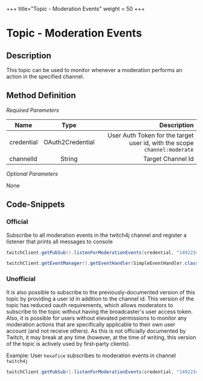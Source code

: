 +++
title="Topic - Moderation Events"
weight = 50
+++

# Topic - Moderation Events

## Description

This topic can be used to monitor whenever a moderation performs an action in the specified channel.

## Method Definition

*Required Parameters*

| Name          | Type      | Description  |
| ------------- |:---------:| -----------------:|
| credential | OAuth2Credential | User Auth Token for the target user id, with the scope `channel:moderate` |
| channelId | String | Target Channel Id |

*Optional Parameters*

None

## Code-Snippets

### Official

Subscribe to all moderation events in the twitch4j channel and register a listener that prints all messages to console

```java
twitchClient.getPubSub().listenForModerationEvents(credential, "149223493");

twitchClient.getEventManager().getEventHandler(SimpleEventHandler.class).onEvent(ChatModerationEvent.class, System.out::println);
```

### Unofficial

It is also possible to subscribe to the previously-documented version of this topic by providing a user id in addition to the channel id.
This version of the topic has reduced oauth requirements, which allows moderators to subscribe to the topic without having the broadcaster's user access token.
Also, it is possible for users without elevated permissions to monitor any moderation actions that are specifically applicable to their own user account (and not receive others).
As this is not officially documented by Twitch, it may break at any time (however, at the time of writing, this version of the topic is actively used by first-party clients).

Example: User `hexafice` subscribes to moderation events in channel `twitch4j`

```java
twitchClient.getPubSub().listenForModerationEvents(credential, "149223493", "142621956");
```
